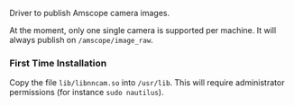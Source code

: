 Driver to publish Amscope camera images.

At the moment, only one single camera is supported per machine. It will always publish on `/amscope/image_raw`.

### First Time Installation

Copy the file `lib/libnncam.so` into `/usr/lib`. This will require administrator permissions (for instance `sudo nautilus`).
